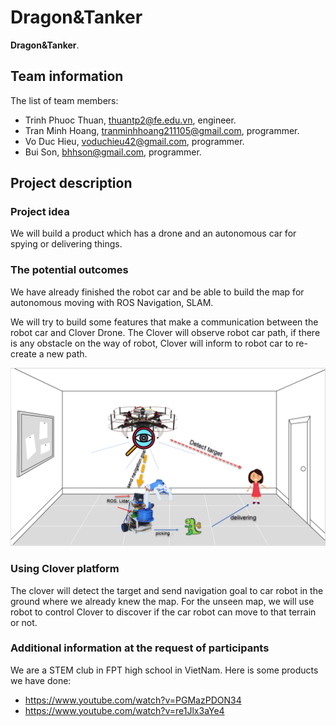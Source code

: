 # Dragon&Tanker

**Dragon&Tanker**.

## Team information

The list of team members:

* Trinh Phuoc Thuan, thuantp2@fe.edu.vn, engineer.
* Tran Minh Hoang, tranminhhoang211105@gmail.com, programmer.
* Vo Duc Hieu, voduchieu42@gmail.com, programmer.
* Bui Son, bhhson@gmail.com, programmer.

## Project description

### Project idea

We will build a product which has a drone and an autonomous car for spying or delivering things. 

### The potential outcomes

We have already finished the robot car and be able to build the map for autonomous moving with ROS Navigation, SLAM. 

We will try to build some features that make a communication between the robot car and Clover Drone. The Clover will observe robot car path, if there is any obstacle on the way of robot, Clover will inform to robot car to re-create a new path.

<img src="../assets/Dragon&Tanker.png" >

### Using Clover platform

The clover will detect the target and send navigation goal to car robot in the ground where we already knew the map. For the unseen map, we will use robot to control Clover to discover if the car robot can move to that terrain or not.

### Additional information at the request of participants

We are a STEM club in FPT high school in VietNam. Here is some products we have done:
* https://www.youtube.com/watch?v=PGMazPDON34
* https://www.youtube.com/watch?v=re1Jlx3aYe4
